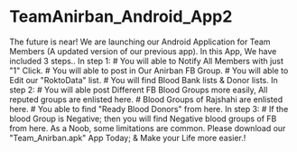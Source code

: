 # TeamAnirban_Android_App2
The future is near! We are launching our Android Application for Team Members (A updated version of our previous app). In this App, We have included 3 steps.. In step 1: # You will able to Notify All Members with just "1" Click. # You will able to post in Our Anirban FB Group. # You will able to Edit our "RoktoData" list. # You will find Blood Bank lists &amp; Donor lists. In step 2: # You will able post Different FB Blood Groups more easily, All reputed groups are enlisted here. # Blood Groups of Rajshahi are enlisted here. # You able to find "Ready Blood Donors" from here. In step 3: # If the blood Group is Negative; then you will find Negative blood groups of FB from here. As a Noob, some limitations are common. Please download our "Team_Anirban.apk" App Today; &amp; Make your Life more easier.!
